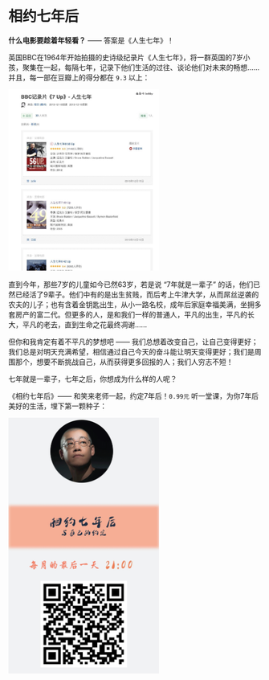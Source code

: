 # 相约七年后

**什么电影要趁着年轻看？** —— 答案是《人生七年》！

英国BBC在1964年开始拍摄的史诗级纪录片《人生七年》，将一群英国的7岁小孩，聚集在一起，每隔七年，记录下他们生活的过往、谈论他们对未来的畅想……并且，每一部在豆瓣上的得分都在 `9.3` 以上：

 <img src='./assets/seven_year_douban.png' alt='人生七年' width='300'/>

直到今年，那些7岁的儿童如今已然63岁，若是说 “7年就是一辈子” 的话，他们已然已经活了9辈子。他们中有的是出生贫贱，而后考上牛津大学，从而屌丝逆袭的农夫的儿子；也有含着金钥匙出生，从小一路名校，成年后家庭幸福美满，坐拥多套房产的富二代。但更多的人，是和我们一样的普通人，平凡的出生，平凡的长大，平凡的老去，直到生命之花最终凋谢……

但你和我肯定有着不平凡的梦想吧 —— 我们总想着改变自己，让自己变得更好；我们总是对明天充满希望，相信通过自己今天的奋斗能让明天变得更好；我们是周围那个，想要不断挑战自己，从而获得更多回报的人；我们人穷志不短！

七年就是一辈子，七年之后，你想成为什么样的人呢？

《相约七年后》—— 和笑来老师一起，约定7年后！`0.99元` 听一堂课，为你7年后美好的生活，埋下第一颗种子：

  <img src='../assets/seven_year_qrcode.png' alt='邀请二维码' width='300'/>
